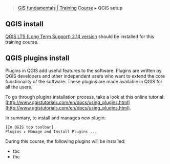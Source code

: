 > [GIS fundamentals | Training Course](agenda.md) ▸ **QGIS setup**

## QGIS install
[QGIS LTS (Long Term Support) 2.14 version](https://www.qgis.org/en/site/forusers/download.html) should be installed for this training course.

## QGIS plugins install
Plugins in QGIS add useful features to the software. Plugins are written by QGIS developers and other independent users who want to extend the core functionality of the software. These plugins are made available in QGIS for all the users.

To go through plugins installation process, take a look at this online tutorial: [http://www.qgistutorials.com/en/docs/using_plugins.html](http://www.qgistutorials.com/en/docs/using_plugins.html).

In summary, to install and managea new plugin:

```
[In QGIS top toolbar] 
Plugins ▸ Manage and Install Plugins ...
```

During this course, the following plugins will be installed:
* tbc
* tbc
